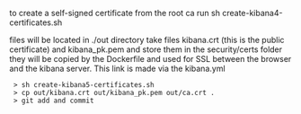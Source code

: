 to create a self-signed certificate from the root ca run
sh create-kibana4-certificates.sh

files will be located in ./out directory
take files kibana.crt (this is the public certificate) and kibana_pk.pem and store them in the 
 security/certs folder they will be copied by the Dockerfile and used for SSL between the browser and the kibana server. 
 This link is made via the kibana.yml
 
     > sh create-kibana5-certificates.sh
     > cp out/kibana.crt out/kibana_pk.pem out/ca.crt .
     > git add and commit